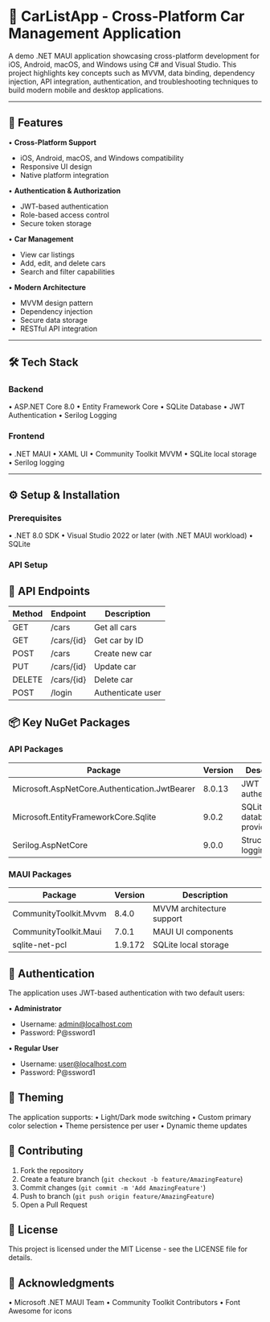 # 🚗 CarListApp - Cross-Platform Car Management Application

A demo .NET MAUI application showcasing cross-platform development for iOS, Android, macOS, and Windows using C# and Visual Studio. This project highlights key concepts such as MVVM, data binding, dependency injection, API integration, authentication, and troubleshooting techniques to build modern mobile and desktop applications.

---

## 🚀 Features

• **Cross-Platform Support**
  - iOS, Android, macOS, and Windows compatibility
  - Responsive UI design
  - Native platform integration

• **Authentication & Authorization**
  - JWT-based authentication
  - Role-based access control
  - Secure token storage

• **Car Management**
  - View car listings
  - Add, edit, and delete cars
  - Search and filter capabilities

• **Modern Architecture**
  - MVVM design pattern
  - Dependency injection
  - Secure data storage
  - RESTful API integration

---

## 🛠️ Tech Stack

### Backend
• ASP.NET Core 8.0
• Entity Framework Core
• SQLite Database
• JWT Authentication
• Serilog Logging

### Frontend
• .NET MAUI
• XAML UI
• Community Toolkit MVVM
• SQLite local storage
• Serilog logging

---

## ⚙️ Setup & Installation

### Prerequisites
• .NET 8.0 SDK
• Visual Studio 2022 or later (with .NET MAUI workload)
• SQLite

### API Setup

## 📡 API Endpoints

| Method | Endpoint | Description |
|--------|----------|-------------|
| GET    | /cars    | Get all cars |
| GET    | /cars/{id} | Get car by ID |
| POST   | /cars    | Create new car |
| PUT    | /cars/{id} | Update car |
| DELETE | /cars/{id} | Delete car |
| POST   | /login   | Authenticate user |

## 📦 Key NuGet Packages

### API Packages
| Package | Version | Description |
|---------|---------|-------------|
| Microsoft.AspNetCore.Authentication.JwtBearer | 8.0.13 | JWT authentication |
| Microsoft.EntityFrameworkCore.Sqlite | 9.0.2 | SQLite database provider |
| Serilog.AspNetCore | 9.0.0 | Structured logging |

### MAUI Packages
| Package | Version | Description |
|---------|---------|-------------|
| CommunityToolkit.Mvvm | 8.4.0 | MVVM architecture support |
| CommunityToolkit.Maui | 7.0.1 | MAUI UI components |
| sqlite-net-pcl | 1.9.172 | SQLite local storage |

## 🔐 Authentication

The application uses JWT-based authentication with two default users:

• **Administrator**
  - Username: admin@localhost.com
  - Password: P@ssword1

• **Regular User**
  - Username: user@localhost.com
  - Password: P@ssword1

## 🎨 Theming

The application supports:
• Light/Dark mode switching
• Custom primary color selection
• Theme persistence per user
• Dynamic theme updates

## 🤝 Contributing

1. Fork the repository
2. Create a feature branch (`git checkout -b feature/AmazingFeature`)
3. Commit changes (`git commit -m 'Add AmazingFeature'`)
4. Push to branch (`git push origin feature/AmazingFeature`)
5. Open a Pull Request

## 📜 License

This project is licensed under the MIT License - see the LICENSE file for details.

## 🙏 Acknowledgments

• Microsoft .NET MAUI Team
• Community Toolkit Contributors
• Font Awesome for icons
